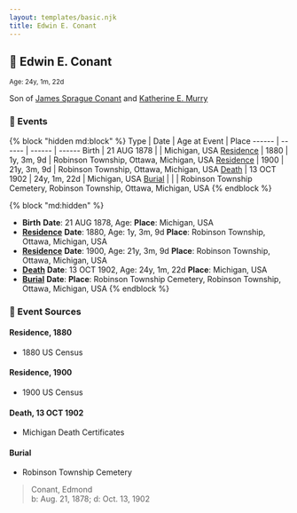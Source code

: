 ```yaml
---
layout: templates/basic.njk
title: Edwin E. Conant
---
```

## 🔵 Edwin E. Conant
<small>Age: 24y, 1m, 22d</small>

Son of [James Sprague Conant](/people/6/62404416) and [Katherine E. Murry](/people/2/25746290)

### 📆 Events

{% block "hidden md:block" %}
Type | Date | Age at Event | Place
------ | ------ | ------ | ------
Birth | 21 AUG 1878 |  | Michigan, USA
[Residence](#event-event-0) | 1880 | 1y, 3m, 9d | Robinson Township, Ottawa, Michigan, USA
[Residence](#event-event-1) | 1900 | 21y, 3m, 9d | Robinson Township, Ottawa, Michigan, USA
[Death](#event-event-5) | 13 OCT 1902 | 24y, 1m, 22d | Michigan, USA
[Burial](#event-event-6) |  |  | Robinson Township Cemetery, Robinson Township, Ottawa, Michigan, USA
{% endblock %}

{% block "md:hidden" %}
- **Birth**
**Date**: 21 AUG 1878, Age:
**Place**: Michigan, USA
- **[Residence](#event-event-0)**
**Date**: 1880, Age: 1y, 3m, 9d
**Place**: Robinson Township, Ottawa, Michigan, USA
- **[Residence](#event-event-1)**
**Date**: 1900, Age: 21y, 3m, 9d
**Place**: Robinson Township, Ottawa, Michigan, USA
- **[Death](#event-event-5)**
**Date**: 13 OCT 1902, Age: 24y, 1m, 22d
**Place**: Michigan, USA
- **[Burial](#event-event-6)**
**Date**:
**Place**: Robinson Township Cemetery, Robinson Township, Ottawa, Michigan, USA
{% endblock %}

### 📰 Event Sources

#### <a id="event-event-0"></a> Residence, 1880
* 1880 US Census

#### <a id="event-event-1"></a> Residence, 1900
* 1900 US Census

#### <a id="event-event-5"></a> Death, 13 OCT 1902
* Michigan Death Certificates

#### <a id="event-event-6"></a> Burial
* Robinson Township Cemetery
>   
  > Conant, Edmond  
  > b: Aug. 21, 1878; d: Oct. 13, 1902
